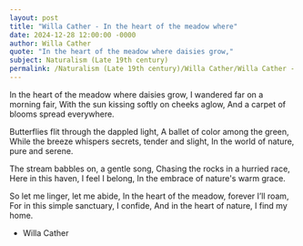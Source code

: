 ```yaml
---
layout: post
title: "Willa Cather - In the heart of the meadow where"
date: 2024-12-28 12:00:00 -0000
author: Willa Cather
quote: "In the heart of the meadow where daisies grow,"
subject: Naturalism (Late 19th century)
permalink: /Naturalism (Late 19th century)/Willa Cather/Willa Cather - In the heart of the meadow where
---
```


In the heart of the meadow where daisies grow,
I wandered far on a morning fair,
With the sun kissing softly on cheeks aglow,
And a carpet of blooms spread everywhere.

Butterflies flit through the dappled light,
A ballet of color among the green,
While the breeze whispers secrets, tender and slight,
In the world of nature, pure and serene.

The stream babbles on, a gentle song,
Chasing the rocks in a hurried race,
Here in this haven, I feel I belong,
In the embrace of nature's warm grace.

So let me linger, let me abide,
In the heart of the meadow, forever I’ll roam,
For in this simple sanctuary, I confide,
And in the heart of nature, I find my home.

- Willa Cather

